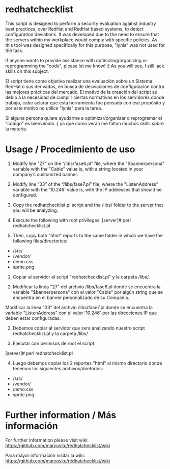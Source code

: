 redhatchecklist
===============

This script is designed to perform a security evaluation against industry best practices, over RedHat and RedHat based systems, to detect configuration deviations.
It was developed due to the need to ensure that the servers within my workplace would comply with specific policies. As this tool was designed specifically for this purpose, "lynis" was not used for the task.

If anyone wants to provide assistance with optimizing/organizing or reprogramming the "code", please let me know! :) As you will see, I still lack skills on this subject.

El script tiene como objetivo realizar una evaluación sobre un Sistema RedHat o sus derivados, en busca de desviaciones de configuración contra las mejores prácticas del mercado.  El motivo de la creación del script se debió a la necesidad de cumplir ciertas normativas en los servidores donde trabajo, cabe aclarar que esta herramienta fue pensada con ese propósito y por este motivo no utilice "lynis" para la tarea.

Si alguna persona quiere ayudarme a optimizar/organizar o reprogramar el "código" es bienvenido :) ya que como verán me faltan muchos skills sobre la materia.

Usage / Procedimiento de uso
====================

1) Modify line “27” on the “/libs/fase6.pl” file, where the "$bannerpersona" variable with the "Cable" value is, with a string located in your company’s customized banner.

2) Modify line “33” of the “/libs/fase7.pl” file, where the "ListenAddress" variable with the '10.246' value is, with the IP addresses that should be configured.

2) Copy the redhatchecklist.pl script and the /libs/ folder to the server that you will be analyzing.

3) Execute the following with root privileges:
[server]# perl redhatchecklist.pl

4) Then, copy both “html” reports to the same folder in which we have the following files/directories:
- /src/
- /vendor/
- demo.css
- sprite.png

1) Copiar al servidor el script  "redhatchecklist.pl" y la carpeta /libs/.

2) Modificar la linea "27" del archvio /libs/fase6.pl donde se encuentra la variable "$bannerpersona" con el valor "Cable" por algún string que se encuentra en el banner personalizado de su Compañia.

Modificar la linea "33" del archvio /libs/fase7.pl donde se encuentra la variable "ListenAddress" con el valor '10.246' por las direcciones IP que deben estar configuradas.

2) Debemos copiar al servidor que sera analizando nuestro script redhatchecklist.pl y la carpeta /libs/

3) Ejecutar con permisos de root el script.

[server]# perl redhatchecklist.pl

4) Luego debemos copiar los 2 reportes "html" al mismo directorio donde tenemos los siguientes archivos/diretorios:
- /src/
- /vendor/
- demo.css
- sprite.png

Further information / Más información
====================

For further information please visit wiki: https://github.com/marcositu/redhatchecklist/wiki

Para mayor información visitar la wiki: https://github.com/marcositu/redhatchecklist/wiki
